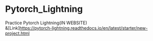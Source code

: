 # Pytorch_Lightning
Practice Pytorch Lightning(IN WEBSITE)<br>
&[Link]https://pytorch-lightning.readthedocs.io/en/latest/starter/new-project.html
